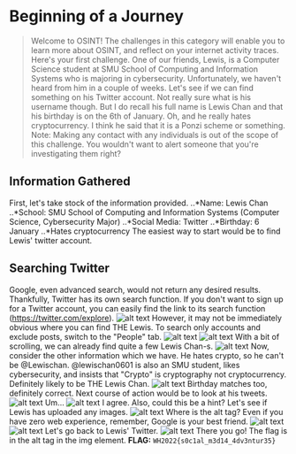 # Beginning of a Journey
> Welcome to OSINT! The challenges in this category will enable you to learn more about OSINT, and reflect on your internet activity traces.
> Here's your first challenge. One of our friends, Lewis, is a Computer Science student at SMU School of Computing and Information Systems who is majoring in cybersecurity. Unfortunately, we haven't heard from him in a couple of weeks.
> Let's see if we can find something on his Twitter account. Not really sure what is his username though. But I do recall his full name is Lewis Chan and that his birthday is on the 6th of January. Oh, and he really hates cryptocurrency. I think he said that it is a Ponzi scheme or something.
> Note: Making any contact with any individuals is out of the scope of this challenge. You wouldn't want to alert someone that you're investigating them right?
## Information Gathered
First, let's take stock of the information provided.
..*Name: Lewis Chan
..*School: SMU School of Computing and Information Systems (Computer Science, Cybersecurity Major)
..*Social Media: Twitter
..*Birthday: 6 January
..*Hates cryptocurrency
The easiest way to start would be to find Lewis' twitter account.
## Searching Twitter
Google, even advanced search, would not return any desired results.
Thankfully, Twitter has its own search function. If you don't want to sign up for a Twitter account, you can easily find the link to its search function (https://twitter.com/explore).
![alt text](images/twitter_explore.png "Twitter Search Page")
However, it may not be immediately obvious where you can find THE Lewis.
To search only accounts and exclude posts, switch to the "People" tab.
![alt text](images/twitter_search_top.png "Twitter Search Page - Top Section")
![alt text](images/twitter_search_people.png "Twitter Search Page - People Section")
With a bit of scrolling, we can already find quite a few Lewis Chan-s.
![alt text](images/twitter_lewis_chan.png "List of accounts called Lewis Chan on Twitter")
Now, consider the other information which we have.
He hates crypto, so he can't be @Lewischan.
@lewischan0601 is also an SMU student, likes cybersecurity, and insists that "Crypto" is cryptography not cryptocurrency. Definitely likely to be THE Lewis Chan.
![alt text](images/twitter_lewis_chan_profile.png "@lewischan0601 profile")
Birthday matches too, definitely correct.
Next course of action would be to look at his tweets.
![alt text](images/twitter_tweet_alien.png "ALIENS ARE REAL! from @lewischan0601")
Um...
![alt text](images/twitter_tweet_alt_tag.png "Remember, when posting an image, make sure you have alt tags for accessibility. from @lewischan0601")
I agree. Also, could this be a hint?
Let's see if Lewis has uploaded any images.
![alt text](images/twitter_tweet_meme.png "Cybersecurity meme about password managers from @lewischan0601")
Where is the alt tag? Even if you have zero web experience, remember, Google is your best friend.
![alt text](images/google_find_alt_tag.png "Google search result for finding image alt tag")
![alt text](images/business_insider_find_alt_tag.png "Article on how to find image alt tag")
Let's go back to Lewis' Twitter.
![alt text](images/twitter_inspect_flag.png "Article on how to find image alt tag")
There you go! The flag is in the alt tag in the img element.
**FLAG:** ```WH2022{s0c1al_m3d14_4dv3ntur35}```